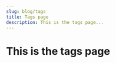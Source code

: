 ```yaml
---
slug: blog/tags
title: Tags page
description: This is the tags page...
---
```


# This is the tags page
